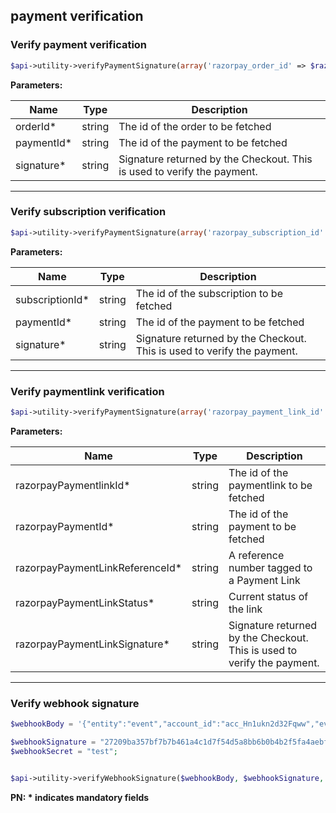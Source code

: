 ## payment verification

### Verify payment verification

```php
$api->utility->verifyPaymentSignature(array('razorpay_order_id' => $razorpayOrderId, 'razorpay_payment_id' => $razorpayPaymentId, 'razorpay_signature' => $razorpaySignature));
```

**Parameters:**

| Name       | Type   | Description                                                             |
|------------|--------|-------------------------------------------------------------------------|
| orderId*   | string | The id of the order to be fetched                                       |
| paymentId* | string | The id of the payment to be fetched                                     |
| signature* | string | Signature returned by the Checkout. This is used to verify the payment. |

-------------------------------------------------------------------------------------------------------

### Verify subscription verification

```php
$api->utility->verifyPaymentSignature(array('razorpay_subscription_id' => $razorpaySubscriptionId, 'razorpay_payment_id' => $razorpayPaymentId, 'razorpay_signature' => $razorpaySignature));
```

**Parameters:**

| Name            | Type   | Description                                                             |
|-----------------|--------|-------------------------------------------------------------------------|
| subscriptionId* | string | The id of the subscription to be fetched                                |
| paymentId*      | string | The id of the payment to be fetched                                     |
| signature*      | string | Signature returned by the Checkout. This is used to verify the payment. |

-------------------------------------------------------------------------------------------------------

### Verify paymentlink verification

```php
$api->utility->verifyPaymentSignature(array('razorpay_payment_link_id' => $razorpayPaymentlinkId, 'razorpay_payment_id' => $razorpayPaymentId, 'razorpay_payment_link_reference_id' => $razorpayPaymentLinkReferenceId, 'razorpay_payment_link_status' => $razorpayPaymentLinkStatus, 'razorpay_signature' => $razorpayPaymentLinkSignature));
```

**Parameters:**

| Name                            | Type   | Description                                                             |
|---------------------------------|--------|-------------------------------------------------------------------------|
| razorpayPaymentlinkId*          | string | The id of the paymentlink to be fetched                                 |
| razorpayPaymentId*              | string | The id of the payment to be fetched                                     |
| razorpayPaymentLinkReferenceId* | string | A reference number tagged to a Payment Link                             |
| razorpayPaymentLinkStatus*      | string | Current status of the link                                              |
| razorpayPaymentLinkSignature*   | string | Signature returned by the Checkout. This is used to verify the payment. |

-------------------------------------------------------------------------------------------------------

### Verify webhook signature

```php
$webhookBody = '{"entity":"event","account_id":"acc_Hn1ukn2d32Fqww","event":"payment.authorized","contains":["payment"],"payload":{"payment":{"entity":{"id":"pay_JTVtDcN1uRYb5n","entity":"payment","amount":22345,"currency":"INR","status":"authorized","order_id":"order_JTVsulofMPyzBY","invoice_id":null,"international":false,"method":"card","amount_refunded":0,"refund_status":null,"captured":false,"description":"#JT8o1jsTyzrywc","card_id":"card_JTVtDjPwZbFbTM","card":{"id":"card_JTVtDjPwZbFbTM","entity":"card","name":"gaurav","last4":"4366","network":"Visa","type":"credit","issuer":"UTIB","international":false,"emi":true,"sub_type":"consumer","token_iin":null},"bank":null,"wallet":null,"vpa":null,"email":"you@example.com","contact":"+917000569565","notes":{"policy_name":"Jeevan Saral"},"fee":null,"tax":null,"error_code":null,"error_description":null,"error_source":null,"error_step":null,"error_reason":null,"acquirer_data":{"auth_code":"472379"},"created_at":1652183214}}},"created_at":1652183218}';

$webhookSignature = "27209ba357bf7b7b461a4c1d7f54d5a8bb6b0b4b2f5fa4aebf1f1c861a05d18a";
$webhookSecret = "test";


$api->utility->verifyWebhookSignature($webhookBody, $webhookSignature, $webhookSecret);
```

**PN: * indicates mandatory fields**
<br>
<br>
